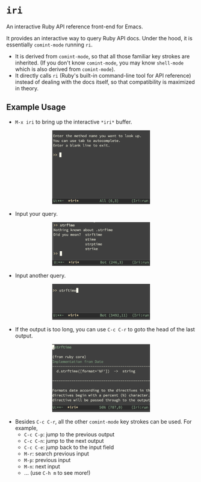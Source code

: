 # `iri`

An interactive Ruby API reference front-end for Emacs.

It provides an interactive way to query Ruby API docs.  Under the hood, it is essentially `comint-mode` running `ri`.
- It is derived from `comint-mode`, so that all those familiar key strokes are inherited. (If you don't know `comint-mode`, you may know `shell-mode` which is also derived from `comint-mode`).
- It directly calls `ri` (Ruby's built-in command-line tool for API reference) instead of dealing with the docs itself, so that compatibility is maximized in theory.

## Example Usage

- `M-x iri` to bring up the interactive `*iri*` buffer. 
<p align="center"> <img src="docs/start-iri.png" title="Start iri" width="260"> </p>

- Input your query.
<p align="center"> <img src="docs/input-query1.png" title="Input a query" width="260"> </p>

- Input another query.
<p align="center"> <img src="docs/input-query2.png" title="Input another query" width="260"> </p>

- If the output is too long, you can use `C-c C-r` to goto the head of the last output.
<p align="center"> <img src="docs/goto-head.png" title="Goto the output head" width="260"> </p>

- Besides `C-c C-r`, all the other `comint-mode` key strokes can be used.  For example,
  - `C-c C-p`: jump to the previous output
  - `C-c C-n`: jump to the next output
  - `C-c C-e`: jump back to the input field
  - `M-r`: search previous input
  - `M-p`: previous input
  - `M-n`: next input
  - ... (use `C-h m` to see more!)
